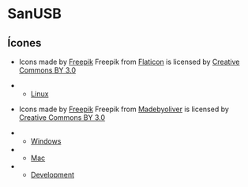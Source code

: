 # SanUSB

## Ícones

* Icons made by [Freepik](http://www.freepik.com) Freepik from [Flaticon](https://www.flaticon.com/) is licensed by [Creative Commons BY 3.0](http://creativecommons.org/licenses/by/3.0/)
* * [Linux](https://www.flaticon.com/free-icon/linux_226772)

* Icons made by [Freepik](http://www.freepik.com) Freepik from [Madebyoliver](https://www.flaticon.com/authors/madebyoliver) is licensed by [Creative Commons BY 3.0](http://creativecommons.org/licenses/by/3.0/)
* * [Windows](https://www.flaticon.com/free-icon/windows_220215)
* * [Mac](https://www.flaticon.com/free-icon/apple_220220)
* * [Development](https://www.flaticon.com/free-icon/browser_461050)
